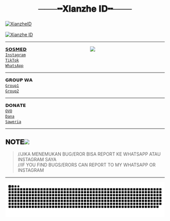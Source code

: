 <h1 align="center">───╍𝐗𝐢𝐚𝐧𝐳𝐡𝐞 𝐈𝐃╍───</h1>
<a href="https://github.com/Xianzhe-ID"><img src="https://telegra.ph/file/b9d4ad7ec95a43e289eac.jpg" width="1000" align="center" alt="XianzheID"></a>
</br>
</br>
<a href="https://github.com/Xianzhe-ID"><img src="http://readme-typing-svg.herokuapp.com?color=17E1E1&center=true&vCenter=true&multiline=false&lines=Welcome+to+my+Github+ʕ •ᴥ•ʔ;Don't+Forget+to+Follow+My+Github;Thanks+Guys+><" alt="Xianzhe ID">
<div><hr>
  <a href="https://github.com/xianzhe-id"><img src="https://i.imgur.com/MYiQwIn.gif" width="236" align="right">
<div>

𝗦𝗢𝗦𝗠𝗘𝗗<br>
<a href="https://instagram.com/xianzhe_xx/">```Instagram```</a> <br>
<a href="https://tiktok.com/xianzhe.id/">```TikTok```</a> <br>
<a href="https://wa.me/6285326781097?text=Hi">```WhatsApp```</a><hr>
𝗚𝗥𝗢𝗨𝗣 𝗪𝗔<br>
<a href="https://chat.whatsapp.com/HP5Pbp9MT0eIaC5lfJgw9A">```Group1```</a> <br>
<a href="https://chat.whatsapp.com/Fia1wnVRtJKGlqFiHfiAA8">```Group2```</a> <br><hr>
𝗗𝗢𝗡𝗔𝗧𝗘<br>
<a href="https://iili.io/Dj2K2n.jpg">```OVO```</a><br>
<a href="https://iili.io/Dj2f7s.png">```Dana```</a><br>
<a href="https://saweria.co/xianzhe">```Saweria```</a><hr>


<h2>𝐍𝐎𝐓𝐄<img src="https://raw.githubusercontent.com/innng/innng/master/assets/kyubey.gif" width="55"></h2>
<blockquote>
//JIKA MENEMUKAN BUG/EROR BISA REPORT KE WHATSAPP ATAU INSTAGRAM SAYA<br>
//IF YOU FIND BUGS/ERORS CAN REPORT TO MY WHATSAPP OR INSTAGRAM</h6>
</blockquote>
<hr>
<a href="https://instagram.com/xianzhe_xx"><img src="https://github.com/Platane/snk/raw/output/github-contribution-grid-snake.svg" alt="Xianzhe ID">
